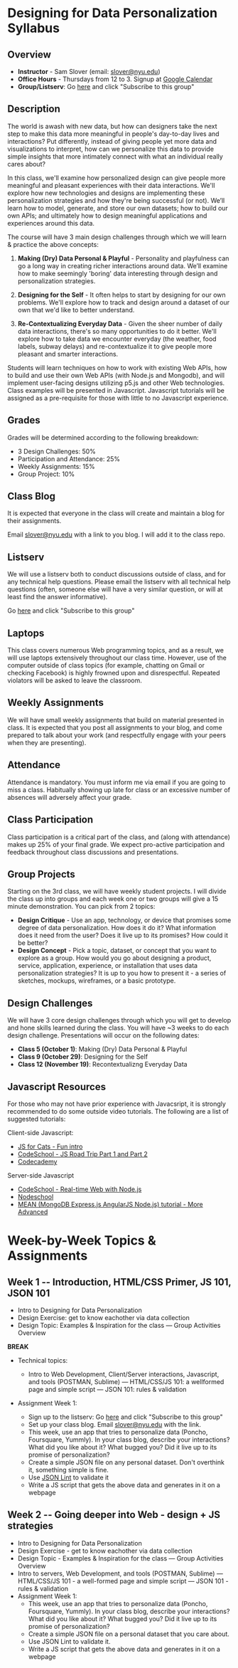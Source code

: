 Designing for Data Personalization Syllabus
============================================
Overview
---------------------
- **Instructor** - Sam Slover (email: slover@nyu.edu)
- **Office Hours** - Thursdays from 12 to 3. Signup at [Google Calendar](https://www.google.com/calendar/selfsched?sstoken=UUtad0RGeVgzU0pxfGRlZmF1bHR8MzE4NGE0MjVkOTZkY2RjMTdmMmE2ZDlmYTRhMjcyMWY)
- **Group/Listserv**: Go [here](https://groups.google.com/forum/#!forum/designing-for-data-personalization) and click "Subscribe to this group"

Description
--------------------------------
The world is awash with new data, but how can designers take the next step to make this data more meaningful in people's day-to-day lives and interactions? Put differently, instead of giving people yet more data and visualizations to interpret, how can we personalize this data to provide simple insights that more intimately connect with what an individual really cares about?

In this class, we'll examine how personalized design can give people more meaningful and pleasant experiences with their data interactions. We'll explore how new technologies and designs are implementing these personalization strategies and how they're being successful (or not). We’ll learn how to model, generate, and store our own datasets; how to build our own APIs; and ultimately how to design meaningful applications and experiences around this data.

The course will have 3 main design challenges through which we will learn & practice the above concepts:

1. **Making (Dry) Data Personal & Playful** - Personality and playfulness can go a long way in creating richer interactions around data. We’ll examine how to make seemingly 'boring' data interesting through design and personalization strategies.

2. **Designing for the Self** - It often helps to start by designing for our own problems. We'll explore how to track and design around a dataset of our own that we'd like to better understand. 

3. **Re-Contextualizing Everyday Data** - Given the sheer number of daily data interactions, there's so many opportunities to do it better. We'll explore how to take data we encounter everyday (the weather, food labels, subway delays) and re-contextualize it to give people more pleasant and smarter interactions.

Students will learn techniques on how to work with existing Web APIs, how to build and use their own Web APIs (with Node.js and Mongodb), and will implement user-facing designs utilizing p5.js and other Web technologies. Class examples will be presented in Javascript. Javascript tutorials will be assigned as a pre-requisite for those with little to no Javascript experience.

Grades
------

Grades will be determined according to the following breakdown:
- 3 Design Challenges: 50%
- Participation and Attendance: 25%
- Weekly Assignments: 15%
- Group Project: 10%

Class Blog
----------

It is expected that everyone in the class will create and maintain a blog for their assignments.

Email slover@nyu.edu with a link to you blog. I will add it to the class repo.

Listserv
--------

We will use a listserv both to conduct discussions outside of class, and for any technical help questions. Please email the listserv with all technical help questions (often, someone else will have a very similar question, or will at least find the answer informative).

Go [here](https://groups.google.com/forum/#!forum/designing-for-data-personalization) and click "Subscribe to this group"


Laptops
-------

This class covers numerous Web programming topics, and as a result, we will use laptops extensively throughout our class time. However, use of the computer outside of class topics (for example, chatting on Gmail or checking Facebook) is highly frowned upon and disrespectful. Repeated violators will be asked to leave the classroom. 

Weekly Assignments
------------------

We will have small weekly assignments that build on material presented in class. It is expected that you post all assignments to your blog, and come prepared to talk about your work (and respectfully engage with your peers when they are presenting).

Attendance
----------

Attendance is mandatory. You must inform me via email if you are going to miss a class. Habitually showing up late for class or an excessive number of absences will adversely affect your grade.

Class Participation
-------------------

Class participation is a critical part of the class, and (along with attendance) makes up 25% of your final grade. We expect pro-active participation and feedback throughout class discussions and presentations. 

Group Projects
--------------

Starting on the 3rd class, we will have weekly student projects. I will divide the class up into groups and each week one or two groups will give a 15 minute demonstration. You can pick from 2 topics:

- **Design Critique** - Use an app, technology, or device that promises some degree of data personalization. How does it do it? What information does it need from the user? Does it live up to its promises? How could it be better? 
- **Design Concept** - Pick a topic, dataset, or concept that you want to explore as a group. How would you go about designing a product, service, application, experience, or installation that uses data personalization strategies? It is up to you how to present it - a series of sketches, mockups, wireframes, or a basic prototype.

Design Challenges
-----------------

We will have 3 core design challenges through which you will get to develop and hone skills learned during the class. You will have ~3 weeks to do each design challenge. Presentations will occur on the following dates:

- **Class 5 (October 1)**: Making (Dry) Data Personal & Playful
- **Class 9 (October 29)**: Designing for the Self
- **Class 12 (November 19)**: Recontextualizng Everyday Data

Javascript Resources
---------------------
For those who may not have prior experience with Javacsript, it is strongly recommended to do some outside video tutorials. The following are a list of suggested tutorials:

Client-side Javascript:
- [JS for Cats - Fun intro](http://jsforcats.com/)
- [CodeSchool - JS Road Trip Part 1 and Part 2](https://www.codeschool.com/paths/javascript)
- [Codecademy](https://www.codecademy.com/tracks/javascript)

Server-side Javascript
- [CodeSchool - Real-time Web with Node.js](https://www.codeschool.com/courses/real-time-web-with-node-js)
- [Nodeschool](http://nodeschool.io/)
- [MEAN (MongoDB Express.js AngularJS Node.js) tutorial - More Advanced](https://thinkster.io/mean-stack-tutorial/)

Week-by-Week Topics & Assignments
=================================

Week 1 -- Introduction, HTML/CSS Primer, JS 101, JSON 101
---------------------------------------------------------
- Intro to Designing for Data Personalization
- Design Exercise: get to know eachother via data collection
- Design Topic: Examples & Inspiration for the class
— Group Activities Overview

**BREAK**

- Technical topics:
    - Intro to Web Development, Client/Server interactions, Javascript, and tools (POSTMAN, Sublime)
    — HTML/CSS/JS 101: a wellformed page and simple script 
    — JSON 101: rules & validation

- Assignment Week 1:
    - Sign up to the listserv: Go [here](https://groups.google.com/forum/#!forum/designing-for-data-personalization) and click "Subscribe to this group"
    - Set up your class blog. Email slover@nyu.edu with the link.
    - This week, use an app that tries to personalize data (Poncho, Foursquare, Yummly). In your class blog, describe your interactions? What did you like about it? What bugged you? Did it live up to its promise of personalization?
    - Create a simple JSON file on any personal dataset. Don't overthink it, something simple is fine.
    - Use [JSON Lint](http://jsonlint.com) to validate it
    - Write a JS script that gets the above data and generates in it on a webpage 

Week 2 -- Going deeper into Web - design + JS strategies
--------------------------------------------------------
- Intro to Designing for Data Personalization
- Design Exercise - get to know eachother via data collection
- Design Topic - Examples & Inspiration for the class
— Group Activities Overview
- Intro to servers, Web Development, and tools (POSTMAN, Sublime)
— HTML/CSS/JS 101 - a well-formed page and simple script 
— JSON 101 - rules & validation
- Assignment Week 1: 
    - This week, use an app that tries to personalize data (Poncho, Foursquare, Yummly). In your class blog, describe your interactions? What did you like about it? What bugged you? Did it live up to its promise of personalization?
    - Create a simple JSON file on a personal dataset that you care about.
    - Use JSON Lint to validate it.
    - Write a JS script that gets the above data and generates in it on a webpage
